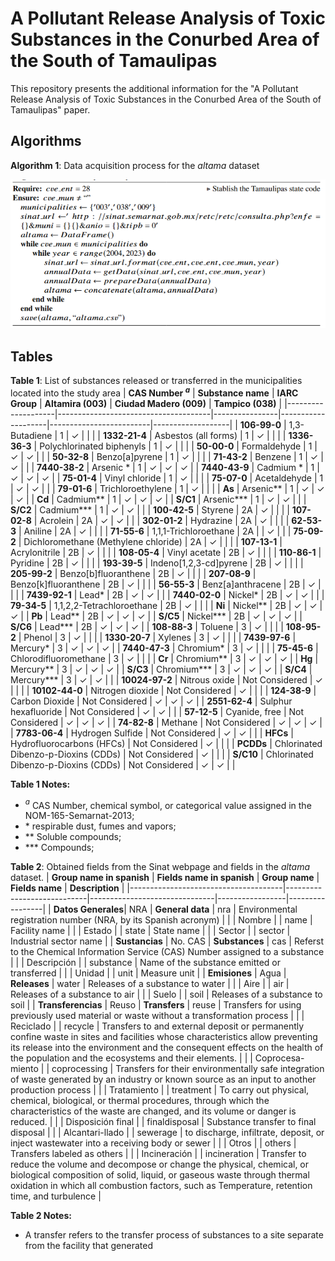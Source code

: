 # A Pollutant Release Analysis of Toxic Substances in the Conurbed Area of the South of Tamaulipas

This repository presents the additional information for the "A Pollutant Release Analysis of Toxic Substances in the Conurbed Area of the South of Tamaulipas" paper.

## Algorithms

**Algorithm 1**: Data acquisition process for the *altama* dataset

![image info](./figs/alg1.png)



## Tables
**Table 1**: List of substances released or transferred in the municipalities located into the study area
| **CAS Number $^a$** | **Substance name**                   | **IARC Group** | **Altamira (003)** | **Ciudad Madero (009)** | **Tampico (038)** |
|--------------------|--------------------------------------|----------------|--------------------|-------------------------|-------------------|
| **106-99-0**       | 1,3-Butadiene                        | 1              | &check;          |                         |                   |
| **1332-21-4**      | Asbestos (all forms)                 | 1              | &check;        |                         |                   |
| **1336-36-3**      | Polychlorinated biphenyls            | 1              | &check;        |                         |                   |
| **50-00-0**        | Formaldehyde                         | 1              | &check;        | &check;             |                   |
| **50-32-8**        | Benzo[a]pyrene                   | 1              | &check;        |                         |                   |
| **71-43-2**        | Benzene                              | 1              | &check;        | &check;             |                   |
| **7440-38-2**      | Arsenic &ast;                          | 1              | &check;        | &check;             | &check;       |
| **7440-43-9**      | Cadmium &ast;                          | 1              | &check;        | &check;             | &check;       |
| **75-01-4**        | Vinyl chloride                       | 1              | &check;        |                         |                   |
| **75-07-0**        | Acetaldehyde                         | 1              | &check;        | &check;             |                   |
| **79-01-6**        | Trichloroethylene                    | 1              | &check;        |                         |                   |
| **As**             | Arsenic&ast;&ast;                       | 1              | &check;        | &check;             | &check;       |
| **Cd**             | Cadmium&ast;&ast;                       | 1              | &check;        | &check;             | &check;       |
| **S/C1**           | Arsenic&ast;&ast;&ast;                      | 1              | &check;        | &check;             |                   |
| **S/C2**           | Cadmium&ast;&ast;&ast;                      | 1              | &check;        | &check;             |                   |
| **100-42-5**       | Styrene                              | 2A             | &check;        |                         |                   |
| **107-02-8**       | Acrolein                             | 2A             | &check;        | &check;             |                   |
| **302-01-2**       | Hydrazine                            | 2A             | &check;        |                         |                   |
| **62-53-3**        | Aniline                              | 2A             | &check;        |                         |                   |
| **71-55-6**        | 1,1,1-Trichloroethane                | 2A             |                    | &check;             |                   |
| **75-09-2**        | Dichloromethane (Methylene chloride) | 2A             | &check;        |                         |                   |
| **107-13-1**       | Acrylonitrile                        | 2B             | &check;        |                         |                   |
| **108-05-4**       | Vinyl acetate                        | 2B             | &check;        |                         |                   |
| **110-86-1**       | Pyridine                             | 2B             | &check;        |                         |                   |
| **193-39-5**       | Indeno[1,2,3-cd]pyrene           | 2B             | &check;        |                         |                   |
| **205-99-2**       | Benzo[b]fluoranthene             | 2B             | &check;        |                         |                   |
| **207-08-9**       | Benzo[k]fluoranthene             | 2B             | &check;        |                         |                   |
| **56-55-3**        | Benz[a]anthracene                | 2B             | &check;        |                         |                   |
| **7439-92-1**      | Lead&ast;                             | 2B             | &check;        | &check;             |                   |
| **7440-02-0**      | Nickel&ast;                           | 2B             | &check;        | &check;             |                   |
| **79-34-5**        | 1,1,2,2-Tetrachloroethane            | 2B             | &check;        |                         |                   |
| **Ni**             | Nickel&ast;&ast;                        | 2B             | &check;        | &check;             | &check;       |
| **Pb**             | Lead&ast;&ast;                          | 2B             | &check;        | &check;             | &check;       |
| **S/C5**           | Nickel&ast;&ast;&ast;                       | 2B             | &check;        | &check;             | &check;       |
| **S/C6**           | Lead&ast;&ast;&ast;                         | 2B             | &check;        | &check;             | &check;       |
| **108-88-3**       | Toluene                              | 3              | &check;        |                         |                   |
| **108-95-2**       | Phenol                               | 3              | &check;        |                         |                   |
| **1330-20-7**      | Xylenes                              | 3              | &check;        |                         |                   |
| **7439-97-6**      | Mercury&ast;                          | 3              | &check;        | &check;             | &check;       |
| **7440-47-3**      | Chromium&ast;                         | 3              | &check;        |                         |                   |
| **75-45-6**        | Chlorodifluoromethane                | 3              | &check;        |                         |                   |
| **Cr**             | Chromium&ast;&ast;                      | 3              | &check;        | &check;             | &check;       |
| **Hg**             | Mercury&ast;&ast;                       | 3              | &check;        | &check;             | &check;       |
| **S/C3**           | Chromium&ast;&ast;&ast;                     | 3              | &check;        | &check;             | &check;       |
| **S/C4**           | Mercury&ast;&ast;&ast;                      | 3              | &check;        | &check;             |                   |
| **10024-97-2**     | Nitrous oxide                        | Not Considered | &check;        |                         |                   |
| **10102-44-0**     | Nitrogen dioxide                     | Not Considered | &check;        |                         |                   |
| **124-38-9**       | Carbon Dioxide                       | Not Considered | &check;        | &check;             | &check;       |
| **2551-62-4**      | Sulphur hexafluoride                 | Not Considered | &check;        | &check;             |                   |
| **57-12-5**        | Cyanide, free                        | Not Considered | &check;        | &check;             | &check;       |
| **74-82-8**        | Methane                              | Not Considered | &check;        | &check;             | &check;       |
| **7783-06-4**      | Hydrogen Sulfide                     | Not Considered | &check;        | &check;             |                   |
| **HFCs**           | Hydrofluorocarbons (HFCs)            | Not Considered | &check;        |                         |                   |
| **PCDDs**          | Chlorinated Dibenzo-p-Dioxins (CDDs) | Not Considered | &check;        |                         |                   |
| **S/C10**          | Chlorinated Dibenzo-p-Dioxins (CDDs) | Not Considered | &check;        | &check;             |                   |

**Table 1 Notes:**
* $^a$ CAS Number, chemical symbol, or categorical value assigned in the NOM-165-Semarnat-2013;
* &ast; respirable dust, fumes and vapors;
* &ast;&ast; Soluble compounds;
* &ast;&ast;&ast; Compounds;

**Table 2**: Obtained fields from the Sinat webpage and fields in the $altama$ dataset.
| **Group name in spanish**            | **Fields name in spanish** | **Group name**                | **Fields name** | **Description** |
|--------------------------------------|----------------------------|-------------------------------|-----------------|-----------------|
| **Datos Generales**| NRA                        | **General data** | nra             | Environmental registration number (NRA, by its Spanish acronym)                |
|                                 | Nombre                     |                               | name            | Facility name                |
|                                 | Estado                     |                               | state           | State name                | 
|                                 | Sector                     |                               | sector          | Industrial sector name                | 
| **Sustancias**      | No. CAS                    | **Substances**   | cas             | Referst to the Chemical Information Service (CAS) Number assigned to a substance                | 
|                                  | Descripción                |                               | substance       |   Name of the substance emitted or transferred               |
|                                  | Unidad                     |                               | unit            |   Measure unit              |
| **Emisiones**       | Agua                       | **Releases**     | water           |   Releases of a substance to water              | 
|                                  | Aire                       |                               | air             | Releases of a substance to air                |
|                                  | Suelo                      |                               | soil            |  Releases of a substance to soil               |
| **Transferencias**  | Reuso                      | **Transfers**    | reuse           |   Transfers for using previously used material or waste without a transformation process              |
|                                  | Reciclado                  |                               | recycle         |  Transfers to and external deposit or permanently confine waste in sites and facilities whose characteristics allow preventing its release into the environment and the consequent effects on the health of the population and the ecosystems and their elements.               |
|                                  | Coprocesa\-miento          |                               | coprocessing    | Transfers for their environmentally safe integration of waste generated by an industry or known source as an input to another production process                |
|                                  | Tratamiento                |                               | treatment       | To carry out physical, chemical, biological, or thermal procedures, through which the characteristics of the waste are changed, and its volume or danger is reduced.                |
|                                  | Disposición final          |                               | finaldisposal   | Substance transfer to final disposal                |
|                                  | Alcantari\-llado           |                               | sewerage        | to discharge, infiltrate, deposit, or inject wastewater into a receiving body or sewer                |
|                                  | Otros                      |                               | others          | Transfers labeled as others                |
|                                  | Incineración               |                               | incineration    | Transfer to reduce the volume and decompose or change the physical, chemical, or biological composition of solid, liquid, or gaseous waste through thermal oxidation in which all combustion factors, such as Temperature, retention time, and turbulence                 |

**Table 2 Notes:**
* A transfer refers to the transfer process of substances to a site separate from the facility that generated


